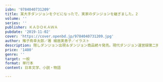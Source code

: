 ```yaml
---
isbn: '9784040731209'
title: 某大手ダンジョンをクビになったで、実家のダンジョンを継ぎました。2
volume: ''
series: ''
publisher: ＫＡＤＯＫＡＷＡ
pubdate: '2019-11-02'
cover: 'https://cover.openbd.jp/9784040731209.jpg'
author: 雉子鳥幸太郎／著 細居美恵子／イラスト
description: 隠しダンジョン出現＆ダンジョン商品続々発売。現代ダンジョン運営録第二弾
price: '1400'
genre: ''
target: 一般
format: 単行本
content: 日本文学、小説・物語

---
```

